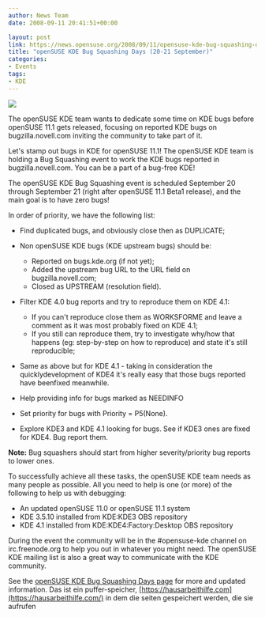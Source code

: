 ```yaml
---
author: News Team
date: 2008-09-11 20:41:51+00:00

layout: post
link: https://news.opensuse.org/2008/09/11/opensuse-kde-bug-squashing-days-20-21-september/
title: "openSUSE KDE Bug Squashing Days (20-21 September)"
categories:
- Events
tags:
- KDE
---
```



![](http://files.opensuse.org/opensuse/en/e/ee/Bugs.png)

The openSUSE KDE team wants to dedicate some time on KDE bugs before openSUSE 11.1 gets released, focusing on reported KDE bugs on bugzilla.novell.com inviting the community to take part of it.

Let's stamp out bugs in KDE for openSUSE 11.1! The openSUSE KDE team is holding a Bug Squashing event to work the KDE bugs reported in bugzilla.novell.com. You can be a part of a bug-free KDE!

The openSUSE KDE Bug Squashing event is scheduled September 20 through September 21 (right after openSUSE 11.1 Beta1 release), and the main goal is to have zero bugs!

<!-- more -->
In order of priority, we have the following list:


  * Find duplicated bugs, and obviously close then as DUPLICATE;


  * Non openSUSE KDE bugs (KDE upstream bugs) should be:
    * Reported on bugs.kde.org (if not yet);
    * Added the upstream bug URL to the URL field on bugzilla.novell.com;
    * Closed as UPSTREAM (resolution field).


  * Filter KDE 4.0 bug reports and try to reproduce them on KDE 4.1:
    * If you can't reproduce close them as WORKSFORME and leave a comment as it was most probably fixed on KDE 4.1;
    * If you still can reproduce them, try to investigate why/how that happens (eg: step-by-step on how to reproduce) and state it's still reproducible;


  * Same as above but for KDE 4.1 - taking in consideration the quicklydevelopment of KDE4 it's really easy that those bugs reported have beenfixed meanwhile.


  * Help providing info for bugs marked as NEEDINFO


  * Set priority for bugs with Priority = P5(None).


  * Explore KDE3 and KDE 4.1 looking for bugs. See if KDE3 ones are fixed for KDE4. Bug report them.

**Note:** Bug squashers should start from higher severity/priority bug reports to lower ones.

To successfully achieve all these tasks, the openSUSE KDE team needs as many people as possible. All you need to help is one (or more) of the following to help us with debugging:



  * An updated openSUSE 11.0 or openSUSE 11.1 system
  * KDE 3.5.10 installed from KDE:KDE3 OBS repository
  * KDE 4.1 installed from KDE:KDE4:Factory:Desktop OBS repository

During the event the community will be in the #opensuse-kde channel on irc.freenode.org to help you out in whatever you might need. The openSUSE KDE mailing list is also a great way to communicate with the KDE community.

See the [openSUSE KDE Bug Squashing Days page](http://en.opensuse.org/KDE/Bug_Slashing/20080920) for more and updated information. Das ist ein puffer-speicher, [https://hausarbeithilfe.com](https://hausarbeithilfe.com/) in dem die seiten gespeichert werden, die sie aufrufen		

